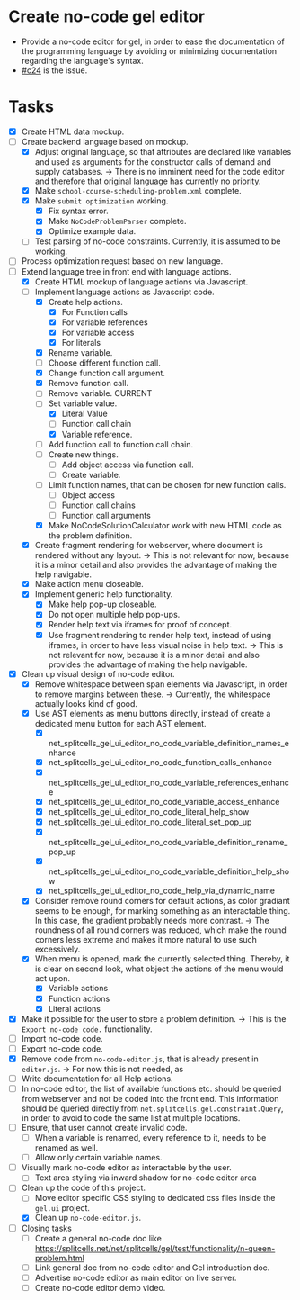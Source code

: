 # Create no-code gel editor
* Provide a no-code editor for gel,
  in order to ease the documentation of the programming language
  by avoiding or minimizing documentation regarding the language's syntax.
* [\#c24](https://codeberg.org/splitcells-net/net.splitcells.network.community/issues/24) is the issue.
# Tasks
* [x] Create HTML data mockup.
* [ ] Create backend language based on mockup.
    * [x] Adjust original language,
      so that attributes are declared like variables and used as arguments
      for the constructor calls of demand and supply databases.
      -> There is no imminent need for the code editor
      and therefore that original language has currently no priority.
    * [x] Make `school-course-scheduling-problem.xml` complete.
    * [x] Make `submit optimization` working.
        * [x] Fix syntax error.
        * [x] Make `NoCodeProblemParser` complete.
        * [x] Optimize example data.
    * [ ] Test parsing of no-code constraints. Currently, it is assumed to be working.
* [ ] Process optimization request based on new language.
* [ ] Extend language tree in front end with language actions.
    * [x] Create HTML mockup of language actions via Javascript.
    * [ ] Implement language actions as Javascript code.
        * [x] Create help actions.
            * [x] For Function calls
            * [x] For variable references
            * [x] For variable access
            * [x] For literals
        * [x] Rename variable. 
        * [ ] Choose different function call.
        * [x] Change function call argument.
        * [x] Remove function call.
        * [ ] Remove variable. CURRENT
        * [ ] Set variable value.
            * [x] Literal Value
            * [ ] Function call chain
            * [x] Variable reference.
        * [ ] Add function call to function call chain.
        * [ ] Create new things.
            * [ ] Add object access via function call.
            * [ ] Create variable.
        * [ ] Limit function names, that can be chosen for new function calls.
            * [ ] Object access
            * [ ] Function call chains
            * [ ] Function call arguments
        * [x] Make NoCodeSolutionCalculator work with new HTML code as the problem definition.
    * [x] Create fragment rendering for webserver, where document is rendered without any layout.
      -> This is not relevant for now, because it is a minor detail and also provides the advantage of making the help navigable.
    * [x] Make action menu closeable.
    * [x] Implement generic help functionality.
        * [x] Make help pop-up closeable.
        * [x] Do not open multiple help pop-ups.
        * [x] Render help text via iframes for proof of concept.
        * [x] Use fragment rendering to render help text, instead of using iframes, in order to have less visual noise in help text.
          -> This is not relevant for now, because it is a minor detail and also provides the advantage of making the help navigable.
* [x] Clean up visual design of no-code editor.
    * [x] Remove whitespace between span elements via Javascript, in order to remove margins between these. -> Currently, the whitespace actually looks kind of good.
    * [x] Use AST elements as menu buttons directly, instead of create a dedicated menu button for each AST element.
        * [x] net_splitcells_gel_ui_editor_no_code_variable_definition_names_enhance 
        * [x] net_splitcells_gel_ui_editor_no_code_function_calls_enhance
        * [x] net_splitcells_gel_ui_editor_no_code_variable_references_enhance
        * [x] net_splitcells_gel_ui_editor_no_code_variable_access_enhance
        * [x] net_splitcells_gel_ui_editor_no_code_literal_help_show
        * [x] net_splitcells_gel_ui_editor_no_code_literal_set_pop_up
        * [x] net_splitcells_gel_ui_editor_no_code_variable_definition_rename_pop_up
        * [x] net_splitcells_gel_ui_editor_no_code_variable_definition_help_show
        * [x] net_splitcells_gel_ui_editor_no_code_help_via_dynamic_name
    * [x] Consider remove round corners for default actions, as color gradiant seems to be enough, for marking something as an interactable thing. 
      In this case, the gradient probably needs more contrast.
      -> The roundness of all round corners was reduced, which make the round corners less extreme and makes it more natural to use such excessively.
    * [x] When menu is opened, mark the currently selected thing.
      Thereby, it is clear on second look, what object the actions of the menu would act upon.
        * [x] Variable actions
        * [x] Function actions
        * [x] Literal actions
* [x] Make it possible for the user to store a problem definition. -> This is the `Export no-code code.` functionality.
* [ ] Import no-code code.
* [ ] Export no-code code.
* [x] Remove code from `no-code-editor.js`, that is already present in `editor.js`.
  -> For now this is not needed, as
* [ ] Write documentation for all Help actions.
* [ ] In no-code editor, the list of available functions etc. should be queried from webserver and not be coded into the front end.
  This information should be queried directly from `net.splitcells.gel.constraint.Query`,
  in order to avoid to code the same list at multiple locations.
* [ ] Ensure, that user cannot create invalid code.
    * [ ] When a variable is renamed, every reference to it, needs to be renamed as well.
    * [ ] Allow only certain variable names.
* [ ] Visually mark no-code editor as interactable by the user.
    * [ ] Text area styling via inward shadow for no-code editor area
* [ ] Clean up the code of this project.
    * [ ] Move editor specific CSS styling to dedicated css files inside the `gel.ui` project.
  * [x] Clean up `no-code-editor.js`.
* [ ] Closing tasks
    * [ ] Create a general no-code doc like https://splitcells.net/net/splitcells/gel/test/functionality/n-queen-problem.html
    * [ ] Link general doc from no-code editor and Gel introduction doc.
    * [ ] Advertise no-code editor as main editor on live server.
    * [ ] Create no-code editor demo video.